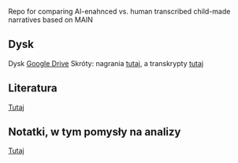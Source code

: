 Repo for comparing AI-enahnced vs. human transcribed child-made narratives based on MAIN

## Dysk
Dysk [Google Drive](https://drive.google.com/drive/u/0/folders/0AIWqnuXLdi4FUk9PVA)
Skróty: nagrania [tutaj](https://drive.google.com/drive/u/0/folders/19Vfw0Fge0zNAqS9rss42p0mGmLGnMtYK), a transkrypty [tutaj](https://drive.google.com/drive/u/0/folders/11kJkytZQy6ztL9mdTDu6nQw7zpVCKrIf)

## Literatura
[Tutaj](https://docs.google.com/spreadsheets/d/1nRASzyz3JRskGwAZX21Oq60d-3twej3YD1i-e6svwbc/edit?gid=0#gid=0)

## Notatki, w tym pomysły na analizy
[Tutaj](https://docs.google.com/document/d/1qzNiK4B-not7V-C3FUfy3tQs9EpquEPOAOMe-SXV09w/edit?usp=drive_web&ouid=106606968411732637891)
